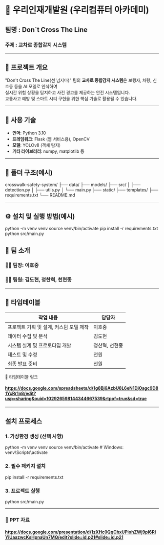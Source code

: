 # 🌟 우리인재개발원 (우리컴퓨터 아카데미)
## 팀명 : Don`t Cross The Line
### 주제 : 교차로 종합감지 시스템

---

## 📌 프로젝트 개요  
"Don't Cross The Line(선 넘지마)" 팀의 **교차로 종합감지 시스템**은 보행자, 차량, 신호등 등을 AI 모델로 인식하여  
실시간 위험 상황을 탐지하고 사전 경고를 제공하는 안전 시스템입니다.  
교통사고 예방 및 스마트 시티 구현을 위한 핵심 기술로 활용될 수 있습니다.

---

## 🔧 사용 기술  
- **언어**: Python 3.10  
- **프레임워크**: Flask (웹 서비스용), OpenCV
- **모델**: YOLOv8 (객체 탐지)  
- **기타 라이브러리**: numpy, matplotlib 등

---

## 📁 폴더 구조(예시)

crosswalk-safety-system/ ├── data/ ├── models/ ├── src/ │ ├── detection.py │ ├── utils.py │ └── main.py ├── static/ ├── templates/ ├── requirements.txt └── README.md

---

## ⚙️ 설치 및 실행 방법(예시)
python -m venv venv
source venv/bin/activate
pip install -r requirements.txt
python src/main.py


## 👥 팀 소개

### 👨‍💼 팀장: 이호중  
### 👩‍💻 팀원: 김도현, 정찬혁, 천현종

---

## 📅 타임테이블
| 작업 내용               | 담당자      |
|-------------------------|-------------|
| 프로젝트 기획 및 설계, 커스텀 모델 제작 | 이호중      |
| 데이터 수집 및 분석      | 김도현      |
| 시스템 설계 및 프로토타입 개발 | 정찬혁, 천현종 |
| 테스트 및 수정          | 전원        |
| 최종 발표 준비           | 전원        |

📂 타임테이블 링크
#### https://docs.google.com/spreadsheets/d/1g8Bj6AzbU8L6eN1DjOagc9D81YcRr1n8/edit?usp=sharing&ouid=102926598144344667539&rtpof=true&sd=true
---

## 설치 프로세스

### 1. 가상환경 생성 (선택 사항)
python -m venv venv
source venv/bin/activate  # Windows: venv\Scripts\activate

### 2. 필수 패키지 설치
pip install -r requirements.txt

### 3. 프로젝트 실행
python src/main.py

---

### 📂 PPT 자료

#### https://docs.google.com/presentation/d/1zXHc0QqChxUPiohZWj9pI6RlYiUaazwcKsHpnaUn7MQ/edit?slide=id.p21#slide=id.p21

